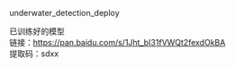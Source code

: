 underwater_detection_deploy

已训练好的模型      
链接：https://pan.baidu.com/s/1Jht_bI31fVWQt2fexdOkBA       
提取码：sdxx        